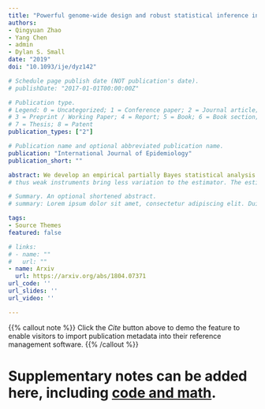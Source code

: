 ```yaml
---
title: "Powerful genome-wide design and robust statistical inference in two-sample summary-data Mendelian randomization"
authors:
- Qingyuan Zhao
- Yang Chen
- admin
- Dylan S. Small 
date: "2019"
doi: "10.1093/ije/dyz142"

# Schedule page publish date (NOT publication's date).
# publishDate: "2017-01-01T00:00:00Z"

# Publication type.
# Legend: 0 = Uncategorized; 1 = Conference paper; 2 = Journal article;
# 3 = Preprint / Working Paper; 4 = Report; 5 = Book; 6 = Book section;
# 7 = Thesis; 8 = Patent
publication_types: ["2"]

# Publication name and optional abbreviated publication name.
publication: "International Journal of Epidemiology"
publication_short: ""

abstract: We develop an empirical partially Bayes statistical analysis approach where instruments are weighted according to their strength; 
# thus weak instruments bring less variation to the estimator. The estimator is highly efficient with many weak genetic instruments and is robust to balanced and/or sparse pleiotropy. We apply our method to estimate the causal effect of body mass index (BMI) and major blood lipids on cardiovascular disease outcomes, and obtain substantially shorter confidence intervals (CIs). In particular, the estimated causal odds ratio of BMI on ischaemic stroke is 1.19 (95% CI: 1.07-1.32, P-value <0.001); the estimated causal odds ratio of high-density lipoprotein cholesterol (HDL-C) on coronary artery disease (CAD) is 0.78 (95% CI: 0.73-0.84, P-value <0.001). However, the estimated effect of HDL-C attenuates and become statistically non-significant when we only use strong instruments.

# Summary. An optional shortened abstract.
# summary: Lorem ipsum dolor sit amet, consectetur adipiscing elit. Duis posuere tellus ac convallis placerat. Proin tincidunt magna sed ex sollicitudin condimentum.

tags:
- Source Themes
featured: false

# links:
# - name: ""
#   url: ""
- name: Arxiv
  url: https://arxiv.org/abs/1804.07371
url_code: ''
url_slides: ''
url_video: ''

---
```





{{% callout note %}}
Click the *Cite* button above to demo the feature to enable visitors to import publication metadata into their reference management software.
{{% /callout %}}

# Supplementary notes can be added here, including [code and math](https://sourcethemes.com/academic/docs/writing-markdown-latex/).
